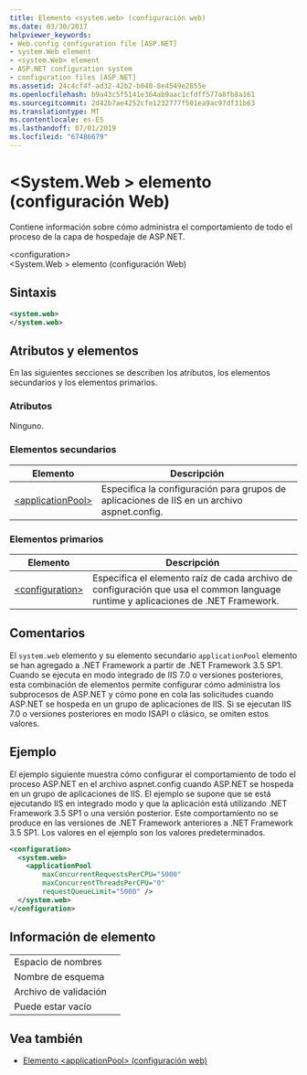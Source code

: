 ```yaml
---
title: Elemento <system.web> (configuración web)
ms.date: 03/30/2017
helpviewer_keywords:
- Web.config configuration file [ASP.NET]
- system.Web element
- <system.Web> element
- ASP.NET configuration system
- configuration files [ASP.NET]
ms.assetid: 24c4cf4f-ad32-42b2-b040-8e4549e2855e
ms.openlocfilehash: b9a43c5f5141e364ab9aac1cfdff577a8fb8a161
ms.sourcegitcommit: 2d42b7ae4252cfe1232777f501ea9ac97df31b63
ms.translationtype: MT
ms.contentlocale: es-ES
ms.lasthandoff: 07/01/2019
ms.locfileid: "67486679"
---
```

# <a name="systemweb-element-web-settings"></a>\<System.Web > elemento (configuración Web)
Contiene información sobre cómo administra el comportamiento de todo el proceso de la capa de hospedaje de ASP.NET.  
  
 \<configuration>  
\<System.Web > elemento (configuración Web)  
  
## <a name="syntax"></a>Sintaxis  
  
```xml  
<system.web>  
</system.web>  
```  
  
## <a name="attributes-and-elements"></a>Atributos y elementos  
 En las siguientes secciones se describen los atributos, los elementos secundarios y los elementos primarios.  
  
### <a name="attributes"></a>Atributos  
 Ninguno.  
  
### <a name="child-elements"></a>Elementos secundarios  
  
|Elemento|Descripción|  
|-------------|-----------------|  
|[\<applicationPool>](../../../../../docs/framework/configure-apps/file-schema/web/applicationpool-element-web-settings.md)|Especifica la configuración para grupos de aplicaciones de IIS en un archivo aspnet.config.|  
  
### <a name="parent-elements"></a>Elementos primarios  
  
|Elemento|Descripción|  
|-------------|-----------------|  
|[\<configuration>](../../../../../docs/framework/configure-apps/file-schema/configuration-element.md)|Especifica el elemento raíz de cada archivo de configuración que usa el common language runtime y aplicaciones de .NET Framework.|  
  
## <a name="remarks"></a>Comentarios  
 El `system.web` elemento y su elemento secundario `applicationPool` elemento se han agregado a .NET Framework a partir de .NET Framework 3.5 SP1. Cuando se ejecuta en modo integrado de IIS 7.0 o versiones posteriores, esta combinación de elementos permite configurar cómo administra los subprocesos de ASP.NET y cómo pone en cola las solicitudes cuando ASP.NET se hospeda en un grupo de aplicaciones de IIS. Si se ejecutan IIS 7.0 o versiones posteriores en modo ISAPI o clásico, se omiten estos valores.  
  
## <a name="example"></a>Ejemplo  
 El ejemplo siguiente muestra cómo configurar el comportamiento de todo el proceso ASP.NET en el archivo aspnet.config cuando ASP.NET se hospeda en un grupo de aplicaciones de IIS. El ejemplo se supone que se está ejecutando IIS en integrado modo y que la aplicación está utilizando .NET Framework 3.5 SP1 o una versión posterior. Este comportamiento no se produce en las versiones de .NET Framework anteriores a .NET Framework 3.5 SP1. Los valores en el ejemplo son los valores predeterminados.  
  
```xml  
<configuration>  
  <system.web>  
    <applicationPool   
        maxConcurrentRequestsPerCPU="5000"   
        maxConcurrentThreadsPerCPU="0"   
        requestQueueLimit="5000" />  
  </system.web>  
</configuration>  
```  
  
## <a name="element-information"></a>Información de elemento  
  
|||  
|-|-|  
|Espacio de nombres||  
|Nombre de esquema||  
|Archivo de validación||  
|Puede estar vacío||  
  
## <a name="see-also"></a>Vea también

- [Elemento \<applicationPool> (configuración web)](../../../../../docs/framework/configure-apps/file-schema/web/applicationpool-element-web-settings.md)
